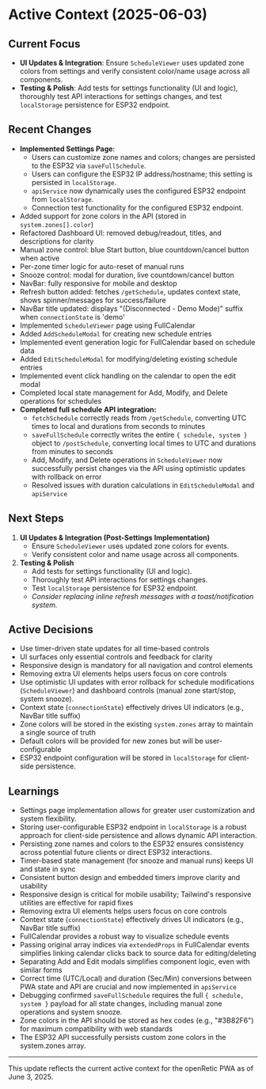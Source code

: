 # Active Context (2025-06-03)

## Current Focus
- **UI Updates & Integration**: Ensure `ScheduleViewer` uses updated zone colors from settings and verify consistent color/name usage across all components.
- **Testing & Polish**: Add tests for settings functionality (UI and logic), thoroughly test API interactions for settings changes, and test `localStorage` persistence for ESP32 endpoint.

## Recent Changes
- **Implemented Settings Page**:
  - Users can customize zone names and colors; changes are persisted to the ESP32 via `saveFullSchedule`.
  - Users can configure the ESP32 IP address/hostname; this setting is persisted in `localStorage`.
  - `apiService` now dynamically uses the configured ESP32 endpoint from `localStorage`.
  - Connection test functionality for the configured ESP32 endpoint.
- Added support for zone colors in the API (stored in `system.zones[].color`)
- Refactored Dashboard UI: removed debug/readout, titles, and descriptions for clarity
- Manual zone control: blue Start button, blue countdown/cancel button when active
- Per-zone timer logic for auto-reset of manual runs
- Snooze control: modal for duration, live countdown/cancel button
- NavBar: fully responsive for mobile and desktop
- Refresh button added: fetches `/getSchedule`, updates context state, shows spinner/messages for success/failure
- NavBar title updated: displays "(Disconnected - Demo Mode)" suffix when `connectionState` is 'demo'
- Implemented `ScheduleViewer` page using FullCalendar
- Added `AddScheduleModal` for creating new schedule entries
- Implemented event generation logic for FullCalendar based on schedule data
- Added `EditScheduleModal` for modifying/deleting existing schedule entries
- Implemented event click handling on the calendar to open the edit modal
- Completed local state management for Add, Modify, and Delete operations for schedules
- **Completed full schedule API integration:**
  - `fetchSchedule` correctly reads from `/getSchedule`, converting UTC times to local and durations from seconds to minutes
  - `saveFullSchedule` correctly writes the entire `{ schedule, system }` object to `/postSchedule`, converting local times to UTC and durations from minutes to seconds
  - Add, Modify, and Delete operations in `ScheduleViewer` now successfully persist changes via the API using optimistic updates with rollback on error
  - Resolved issues with duration calculations in `EditScheduleModal` and `apiService`

## Next Steps
1.  **UI Updates & Integration (Post-Settings Implementation)**
    *   Ensure `ScheduleViewer` uses updated zone colors for events.
    *   Verify consistent color and name usage across all components.
2.  **Testing & Polish**
    *   Add tests for settings functionality (UI and logic).
    *   Thoroughly test API interactions for settings changes.
    *   Test `localStorage` persistence for ESP32 endpoint.
    *   *Consider replacing inline refresh messages with a toast/notification system.*

## Active Decisions
- Use timer-driven state updates for all time-based controls
- UI surfaces only essential controls and feedback for clarity
- Responsive design is mandatory for all navigation and control elements
- Removing extra UI elements helps users focus on core controls
- Use optimistic UI updates with error rollback for schedule modifications (`ScheduleViewer`) and dashboard controls (manual zone start/stop, system snooze).
- Context state (`connectionState`) effectively drives UI indicators (e.g., NavBar title suffix)
- Zone colors will be stored in the existing `system.zones` array to maintain a single source of truth
- Default colors will be provided for new zones but will be user-configurable
- ESP32 endpoint configuration will be stored in `localStorage` for client-side persistence.

## Learnings
- Settings page implementation allows for greater user customization and system flexibility.
- Storing user-configurable ESP32 endpoint in `localStorage` is a robust approach for client-side persistence and allows dynamic API interaction.
- Persisting zone names and colors to the ESP32 ensures consistency across potential future clients or direct ESP32 interactions.
- Timer-based state management (for snooze and manual runs) keeps UI and state in sync
- Consistent button design and embedded timers improve clarity and usability
- Responsive design is critical for mobile usability; Tailwind's responsive utilities are effective for rapid fixes
- Removing extra UI elements helps users focus on core controls
- Context state (`connectionState`) effectively drives UI indicators (e.g., NavBar title suffix)
- FullCalendar provides a robust way to visualize schedule events
- Passing original array indices via `extendedProps` in FullCalendar events simplifies linking calendar clicks back to source data for editing/deleting
- Separating Add and Edit modals simplifies component logic, even with similar forms
- Correct time (UTC/Local) and duration (Sec/Min) conversions between PWA state and API are crucial and now implemented in `apiService`
- Debugging confirmed `saveFullSchedule` requires the full `{ schedule, system }` payload for all state changes, including manual zone operations and system snooze.
- Zone colors in the API should be stored as hex codes (e.g., "#3B82F6") for maximum compatibility with web standards
- The ESP32 API successfully persists custom zone colors in the system.zones array.

---
This update reflects the current active context for the openRetic PWA as of June 3, 2025.
